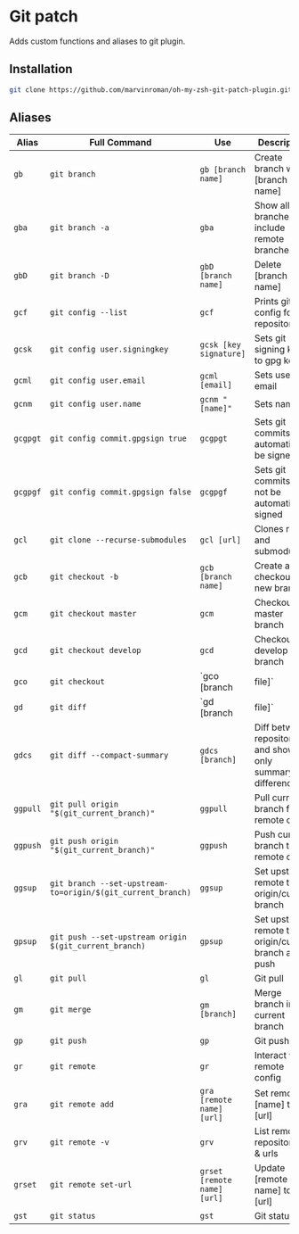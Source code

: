 # Git patch
Adds custom functions and aliases to git plugin.

## Installation

```bash
git clone https://github.com/marvinroman/oh-my-zsh-git-patch-plugin.git ~/.oh-my-zsh/custom/plugins/git-patch
```

## Aliases
Alias | Full Command | Use | Description
--- | --- | --- | ---
`gb` | `git branch` | `gb [branch name]` | Create branch with [branch name]
`gba` | `git branch -a` | `gba` | Show all branches include remote branches
`gbD` | `git branch -D` | `gbD [branch name]` | Delete [branch name]
`gcf` | `git config --list` | `gcf` | Prints git config for repository
`gcsk` | `git config user.signingkey` | `gcsk [key signature]` | Sets git signing key to gpg key
`gcml` | `git config user.email` | `gcml [email]` | Sets user email
`gcnm` | `git config user.name` | `gcnm "[name]"` | Sets name
`gcgpgt` | `git config commit.gpgsign true` | `gcgpgt` | Sets git commits to automatically be signed
`gcgpgf` | `git config commit.gpgsign false` | `gcgpgf` | Sets git commits to not be automatically signed
`gcl` | `git clone --recurse-submodules` | `gcl [url]` | Clones repo and submodules
`gcb` | `git checkout -b` | `gcb [branch name]` | Create and checkout new branch
`gcm` | `git checkout master` | `gcm` | Checkout master branch
`gcd` | `git checkout develop` | `gcd` | Checkout develop branch
`gco` | `git checkout` | `gco [branch|file]` | Checkout branch or file
`gd` | `git diff` | `gd [branch|file]` | Diff branch or file
`gdcs` | `git diff --compact-summary` | `gdcs [branch]` | Diff between repositories and show only summary of differences
`ggpull` | `git pull origin "$(git_current_branch)"` | `ggpull` | Pull current branch from remote origin
`ggpush` | `git push origin "$(git_current_branch)"` | `ggpush` | Push current branch to remote origin
`ggsup` | `git branch --set-upstream-to=origin/$(git_current_branch)` | `ggsup` | Set upstream remote to origin/current branch
`gpsup` | `git push --set-upstream origin $(git_current_branch)` | `gpsup` | Set upstream remote to origin/current branch and push
`gl` | `git pull` | `gl` | Git pull
`gm` | `git merge` | `gm [branch]` | Merge branch into current branch
`gp` | `git push` | `gp` | Git push
`gr` | `git remote` | `gr` | Interact with remote config
`gra` | `git remote add` | `gra [remote name] [url]` | Set remote [name] to [url]
`grv` | `git remote -v` | `grv` | List remote repositories & urls
`grset` | `git remote set-url` | `grset [remote name] [url]` | Update [remote name] to new [url]
`gst` | `git status` | `gst` | Git status
